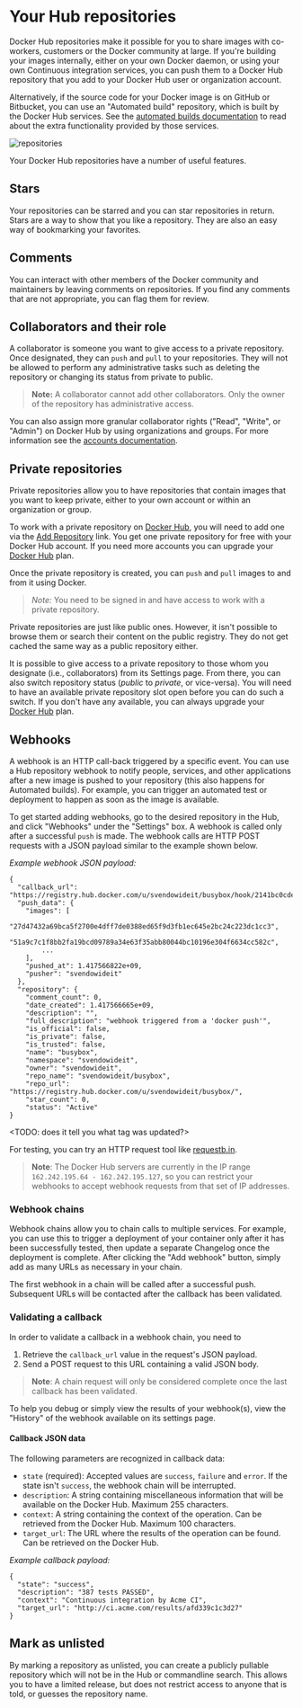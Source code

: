 <!--[metadata]>
+++
title = "Your Repositories on Docker Hub"
description = "Your Repositories on Docker Hub"
keywords = ["Docker, docker, registry, accounts, plans, Dockerfile, Docker Hub, webhooks, docs,  documentation"]
[menu.main]
parent = "smn_pubhub"
+++
<![end-metadata]-->

# Your Hub repositories

Docker Hub repositories make it possible for you to share images with co-workers,
customers or the Docker community at large. If you're building your images internally,
either on your own Docker daemon, or using your own Continuous integration services,
you can push them to a Docker Hub repository that you add to your Docker Hub user or
organization account.

Alternatively, if the source code for your Docker image is on GitHub or Bitbucket,
you can use an "Automated build" repository, which is built by the Docker Hub
services. See the [automated builds documentation](./builds.md) to read about
the extra functionality provided by those services.

![repositories](/docker-hub/hub-images/repos.png)

Your Docker Hub repositories have a number of useful features.

## Stars

Your repositories can be starred and you can star repositories in
return. Stars are a way to show that you like a repository. They are
also an easy way of bookmarking your favorites.

## Comments

You can interact with other members of the Docker community and maintainers by
leaving comments on repositories. If you find any comments that are not
appropriate, you can flag them for review.

## Collaborators and their role

A collaborator is someone you want to give access to a private
repository. Once designated, they can `push` and `pull` to your
repositories. They will not be allowed to perform any administrative
tasks such as deleting the repository or changing its status from
private to public.

> **Note:**
> A collaborator cannot add other collaborators. Only the owner of
> the repository has administrative access.

You can also assign more granular collaborator rights ("Read", "Write", or "Admin")
on Docker Hub by using organizations and groups. For more information
see the [accounts documentation](accounts/).

## Private repositories

Private repositories allow you to have repositories that contain images
that you want to keep private, either to your own account or within an
organization or group.

To work with a private repository on [Docker
Hub](https://hub.docker.com), you will need to add one via the [Add
Repository](https://registry.hub.docker.com/account/repositories/add/)
link. You get one private repository for free with your Docker Hub
account. If you need more accounts you can upgrade your [Docker
Hub](https://registry.hub.docker.com/plans/) plan.

Once the private repository is created, you can `push` and `pull` images
to and from it using Docker.

> *Note:* You need to be signed in and have access to work with a
> private repository.

Private repositories are just like public ones. However, it isn't
possible to browse them or search their content on the public registry.
They do not get cached the same way as a public repository either.

It is possible to give access to a private repository to those whom you
designate (i.e., collaborators) from its Settings page. From there, you
can also switch repository status (*public* to *private*, or
vice-versa). You will need to have an available private repository slot
open before you can do such a switch. If you don't have any available,
you can always upgrade your [Docker
Hub](https://registry.hub.docker.com/plans/) plan.

## Webhooks

A webhook is an HTTP call-back triggered by a specific event.
You can use a Hub repository webhook to notify people, services, and other
applications after a new image is pushed to your repository (this also happens
for Automated builds). For example, you can trigger an automated test or
deployment to happen as soon as the image is available.

To get started adding webhooks, go to the desired repository in the Hub,
and click "Webhooks" under the "Settings" box.
A webhook is called only after a successful `push` is
made. The webhook calls are HTTP POST requests with a JSON payload
similar to the example shown below.

*Example webhook JSON payload:*

```
{
  "callback_url": "https://registry.hub.docker.com/u/svendowideit/busybox/hook/2141bc0cdec4hebec411i4c1g40242eg110020/",
  "push_data": {
    "images": [
        "27d47432a69bca5f2700e4dff7de0388ed65f9d3fb1ec645e2bc24c223dc1cc3",
        "51a9c7c1f8bb2fa19bcd09789a34e63f35abb80044bc10196e304f6634cc582c",
        ...
    ],
    "pushed_at": 1.417566822e+09,
    "pusher": "svendowideit"
  },
  "repository": {
    "comment_count": 0,
    "date_created": 1.417566665e+09,
    "description": "",
    "full_description": "webhook triggered from a 'docker push'",
    "is_official": false,
    "is_private": false,
    "is_trusted": false,
    "name": "busybox",
    "namespace": "svendowideit",
    "owner": "svendowideit",
    "repo_name": "svendowideit/busybox",
    "repo_url": "https://registry.hub.docker.com/u/svendowideit/busybox/",
    "star_count": 0,
    "status": "Active"
}
```

<TODO: does it tell you what tag was updated?>

For testing, you can try an HTTP request tool like [requestb.in](http://requestb.in/).

> **Note**: The Docker Hub servers are currently in the IP range
> `162.242.195.64 - 162.242.195.127`, so you can restrict your webhooks to
> accept webhook requests from that set of IP addresses.

### Webhook chains

Webhook chains allow you to chain calls to multiple services. For example,
you can use this to trigger a deployment of your container only after
it has been successfully tested, then update a separate Changelog once the
deployment is complete.
After clicking the "Add webhook" button, simply add as many URLs as necessary
in your chain.

The first webhook in a chain will be called after a successful push. Subsequent
URLs will be contacted after the callback has been validated.

### Validating a callback

In order to validate a callback in a webhook chain, you need to

1. Retrieve the `callback_url` value in the request's JSON payload.
1. Send a POST request to this URL containing a valid JSON body.

> **Note**: A chain request will only be considered complete once the last
> callback has been validated.

To help you debug or simply view the results of your webhook(s),
view the "History" of the webhook available on its settings page.

#### Callback JSON data

The following parameters are recognized in callback data:

* `state` (required): Accepted values are `success`, `failure` and `error`.
  If the state isn't `success`, the webhook chain will be interrupted.
* `description`: A string containing miscellaneous information that will be
  available on the Docker Hub. Maximum 255 characters.
* `context`: A string containing the context of the operation. Can be retrieved
  from the Docker Hub. Maximum 100 characters.
* `target_url`: The URL where the results of the operation can be found. Can be
  retrieved on the Docker Hub.

*Example callback payload:*

    {
      "state": "success",
      "description": "387 tests PASSED",
      "context": "Continuous integration by Acme CI",
      "target_url": "http://ci.acme.com/results/afd339c1c3d27"
    }

## Mark as unlisted

By marking a repository as unlisted, you can create a publicly pullable repository
which will not be in the Hub or commandline search. This allows you to have a limited
release, but does not restrict access to anyone that is told, or guesses the repository
name.
